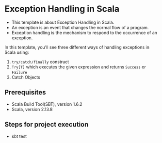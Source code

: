 # Exception Handling in Scala

- This template is about Exception Handling in Scala.
- An exception is an event that changes the normal flow of a program.
- Exception handling is the mechanism to respond to the occurrence of an exception.

In this template, you'll see three different ways of handling exceptions in Scala using:
1. ```try/catch/finally``` construct
2. ```Try[T]``` which executes the given expression and returns ```Success``` or ```Failure```
3. Catch Objects

## Prerequisites

- Scala Build Tool(SBT), version 1.6.2
- Scala, version 2.13.8

## Steps for project execution

- sbt test